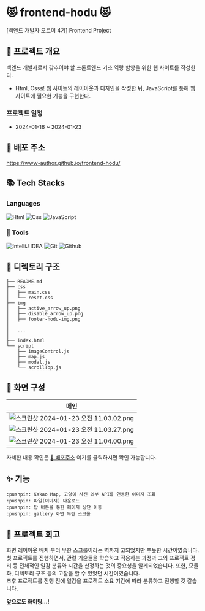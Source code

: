 # :heart_eyes_cat: frontend-hodu :heart_eyes_cat:
[백엔드 개발자 오르미 4기] Frontend Project  

## :book: 프로젝트 개요 

백엔드 개발자로서 갖추어야 할 프론트엔드 기초 역량 함양을 위한 웹 사이트를 작성한다.

* Html, Css로 웹 사이트의 레이아웃과 디자인을 작성한 뒤, JavaScript를 통해 웹 사이트에 필요한 기능을 구현한다.

### 프로젝트 일정 
 * 2024-01-16 ~ 2024-01-23

## :link: 배포 주소 

https://www-author.github.io/frontend-hodu/

## :books: Tech Stacks

### Languages
![Html](https://img.shields.io/badge/Html-E34F26?style=for-the-badge&logo=Html&logoColor=white)
![Css](https://img.shields.io/badge/Css-1572B6?style=for-the-badge&logo=Css&logoColor=white)
![JavaScript](https://img.shields.io/badge/JavaScript-F7DF1E?style=for-the-badge&logo=Javascript&logoColor=white)

### :wrench: Tools 
![IntelliJ IDEA](https://img.shields.io/badge/IntelliJ%20IDEA-000000?style=for-the-badge&logo=IntelliJ%20IDEA&logoColor=white)
![Git](https://img.shields.io/badge/Git-F05032?style=for-the-badge&logo=Git&logoColor=white)
![Github](https://img.shields.io/badge/GitHub-181717?style=for-the-badge&logo=GitHub&logoColor=white)


## :file_folder: 디렉토리 구조 

```
├── README.md
├── css
│   ├── main.css
│   └── reset.css
├── img
│   ├── active_arrow_up.png
│   ├── disable_arrow_up.png
│   ├── footer-hodu-img.png
│
│   ...
│
├── index.html
└── script
    ├── imageControl.js
    ├── map.js
    ├── modal.js
    └── scrollTop.js

```

## :art: 화면 구성
|            메인             |
|:-------------------------:|
| ![스크린샷 2024-01-23 오전 11.03.02.png](..%2F..%2F..%2F..%2F..%2FUsers%2Fjepark%2FDesktop%2F%EC%8A%A4%ED%81%AC%EB%A6%B0%EC%83%B7%202024-01-23%20%EC%98%A4%EC%A0%84%2011.03.02.png)|
|![스크린샷 2024-01-23 오전 11.03.27.png](..%2F..%2F..%2F..%2F..%2FUsers%2Fjepark%2FDesktop%2F%EC%8A%A4%ED%81%AC%EB%A6%B0%EC%83%B7%202024-01-23%20%EC%98%A4%EC%A0%84%2011.03.27.png)
|![스크린샷 2024-01-23 오전 11.04.00.png](..%2F..%2F..%2F..%2F..%2FUsers%2Fjepark%2FDesktop%2F%EC%8A%A4%ED%81%AC%EB%A6%B0%EC%83%B7%202024-01-23%20%EC%98%A4%EC%A0%84%2011.04.00.png)|

자세한 내용 확인은 [:link: 배포주소](https://www-author.github.io/frontend-hodu/) 여기를 클릭하시면 확인 가능합니다.

## :sparkles: 기능

```
:pushpin: Kakao Map, 고양이 사진 외부 API를 연동한 이미지 조회 
:pushpin: 파일(이미지) 다운로드
:pushpin: 탑 버튼을 통한 페이지 상단 이동
:pushpin: gallery 화면 무한 스크롤
```


## :pencil: 프로젝트 회고 
화면 레이아웃 배치 부터 무한 스크롤이라는 벽까지 고되었지만 뿌듯한 시간이였습니다.<br>
첫 프로젝트를 진행하면서, 관련 기술들을 학습하고 적용하는 과정과 그외 프로젝트 정리 등 전체적인 일감 분류와 시간을 산정하는 것의 중요성을 알게되었습니다. 또한, 모듈화, 디렉토리 구조 등의 고찰을 할 수 있었던 시간이였습니다.<br>
추후 프로젝트를 진행 전에 일감을 프로젝트 소요 기간에 따라 분류하고 진행할 것 같습니다. 

**앞으로도 화이팅...!**




